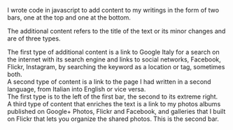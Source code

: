 I wrote code in javascript to add content to my writings in the form of two bars, one at the top and one at the bottom.

The additional content refers to the title of the text or its minor changes and are of three types.

The first type of additional content is a link to Google Italy for a search on the internet with its search engine and links to social networks, Facebook, Flickr, Instagram, by searching the keyword as a location or tag, sometimes both.  
A second type of content is a link to the page I had written in a second language, from Italian into English or vice versa.  
The first type is to the left of the first bar, the second to its extreme right.  
A third type of content that enriches the text is a link to my photos albums published on Google+ Photos, Flickr and Facebook, and galleries that I built on Flickr that lets you organize the shared photos. This is the second bar.




